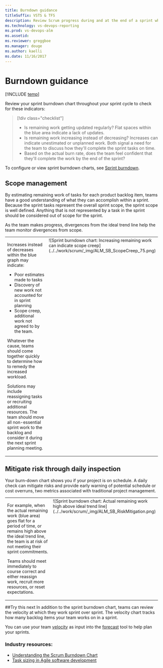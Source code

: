 ```yaml
---
title: Burndown guidance
titleSuffix: VSTS & TFS  
description: Review Scrum progress during and at the end of a sprint when working in Visual Studio Team Services (VSTS) and Team Foundation Server 
ms.technology: vs-devops-reporting
ms.prod: vs-devops-alm
ms.assetid: 
ms.reviewer: greggboe
ms.manager: douge
ms.author: kaelli
ms.date: 11/16/2017
---
```




# Burndown guidance
 
[!INCLUDE [temp](../_shared/vsts-tfs-header-17-15.md)] 

Review your sprint burndown chart throughout your sprint cycle to check for these indicators:  

> [!div class="checklist"]   
> * Is remaining work getting updated regularly? Flat spaces within the blue area indicate a lack of updates.  
> * Is remaining work increasing instead of decreasing? Increases can indicate unestimated or unplanned work.  Both signal a need for the team to discuss how they'll complete the sprint tasks on time.   
> * Based on the actual burn rate, does the team feel confident that they'll complete the work by the end of the sprint?    


To configure or view sprint burndown charts, see [Sprint burndown](../../work/scrum/sprint-burndown.md).


<a id="scope-management">  </a>
## Scope management  
By estimating remaining work of tasks for each product backlog item, teams have a good understanding of what they can accomplish within a sprint. Because the sprint tasks represent the overall sprint scope, the sprint scope is well defined. Anything that is not represented by a task in the sprint should be considered out of scope for the sprint.

As the team makes progress, divergences from the ideal trend line help the team monitor divergences from scope. 
<table>
<tr valign="top">
<td width="35%">
<p>Increases instead of decreases within the blue graph may indicate:</p> 
<ul>
<li>Poor estimates made to tasks</li>
<li>Discovery of new work not accounted for in sprint planning</li>
<li>Scope creep, additional work not agreed to by the team.</li>
</ul>
<p>Whatever the cause, teams should come together quickly to determine how to remedy the increased workload.</p>

<p>Solutions may include reassigning tasks or recruiting additional resources. The team should move all non-essential sprint work to the backlog and consider it during the next sprint planning meeting.</p>
</td>
<td>
![Sprint burndown chart: Increasing remaining work can indicate scope creep](../../work/scrum/_img/ALM_SB_ScopeCreep_75.png)

</td>
</tr>
</table>


<a id="mitigate-risk">  </a>
## Mitigate risk through daily inspection
Your burn-down chart shows you if your project is on schedule. A daily check can mitigate risks and provide early warning of potential schedule or cost overruns, two metrics associated with traditional project management. 

<table>
<tr valign="top">
<td width="35%">
<p>For example, when the actual remaining work (blue area) goes flat for a period of time, or remains high above the ideal trend line, the team is at risk of not meeting their sprint commitments.</p>
<p>Teams should meet immediately to course correct and either reassign work, recruit more resources, or reset expectations.</p>
</td>
<td>
![Sprint burndown chart: Actual remaining work high above ideal trend line](../../work/scrum/_img/ALM_SB_RiskMitigation.png)
</td>
</tr>
</table>
  

##Try this next
In addition to the sprint burndown chart, teams can review the velocity at which they work sprint over sprint. The velocity chart tracks how many backlog items your team works on in a sprint.  

You can use your team [velocity](team-velocity.md) as input into the [forecast](../../work/scrum/forecast.md) tool to help plan your sprints.   



### Industry resources:  
*	[Understanding the Scrum Burndown Chart](http://www.methodsandtools.com/archive/scrumburndown.php)  
*	[Task sizing in Agile software development](http://www.solutionsiq.com/task-sizing-in-agile-software-development/)  

<!---
For on-premises TFS deployments, you can [specify the format that appears&mdash;**h** for hours or **d** for days&mdash;for the remaining work field](../../work/customize/reference/process-configuration-xml-element.md#fields).  

--> 
